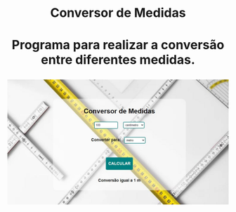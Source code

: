 <div align='center'>

 <h1>Conversor de Medidas<h1>
  
 <p>Programa para realizar a conversão entre diferentes medidas.</p>
 
 <img src='medidas.JPG'>

<div>
